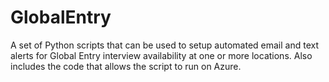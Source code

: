 # GlobalEntry

A set of Python scripts that can be used to setup automated email and text alerts for Global Entry interview availability at one or more locations. Also includes the code that allows the script to run on Azure.
